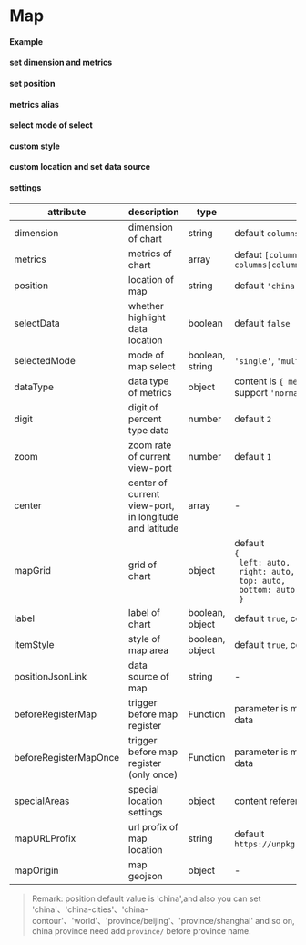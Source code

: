 # Map

#### Example

<vuep template="#simple-map"></vuep>

<script v-pre type="text/x-template" id="simple-map">
<template>
  <ve-map :data="chartData"></ve-map>
</template>

<script>
  export default {
    data () {
      return {
        chartData: {
          columns: ['location', 'GDP'],
          rows: [
            { 'location': '吉林', 'GDP': 123, 'person': 123, 'area': 92134 },
            { 'location': '北京', 'GDP': 1223, 'person': 2123, 'area': 29234 },
            { 'location': '上海', 'GDP': 2123, 'person': 1243, 'area': 94234 },
            { 'location': '浙江', 'GDP': 4123, 'person': 5123, 'area': 29234 }
          ]
        }
      }
    }
  }
</script>
</script>

#### set dimension and metrics

<vuep template="#set-metrics-dimension"></vuep>

<script v-pre type="text/x-template" id="set-metrics-dimension">
<template>
  <ve-map :data="chartData" :settings="chartSettings"></ve-map>
</template>

<script>
  export default {
    data () {
      this.chartSettings = {
        position: 'china',
        dimension: 'location',
        metrics: ['person', 'area'],
        dataType: {
          'area': 'KMB'
        }
      }
      return {
        chartData: {
          columns: ['location', 'GDP'],
          rows: [
            { 'location': '吉林', 'GDP': 123, 'person': 123, 'area': 92134 },
            { 'location': '北京', 'GDP': 1223, 'person': 2123, 'area': 29234 },
            { 'location': '上海', 'GDP': 2123, 'person': 1243, 'area': 94234 },
            { 'location': '浙江', 'GDP': 4123, 'person': 5123, 'area': 29234 }
          ]
        }
      }
    }
  }
</script>
</script>

#### set position

<vuep template="#set-city"></vuep>

<script v-pre type="text/x-template" id="set-city">
<template>
  <ve-map :data="chartData" :settings="chartSettings"></ve-map>
</template>

<script>
  export default {
    data () {
      this.chartSettings = {
        position: 'province/beijing'
      }
      return {
        chartData: {
          columns: ['location', 'GDP'],
          rows: [
            { 'location': '延庆区', 'GDP': 123 },
            { 'location': '密云区', 'GDP': 1223 },
            { 'location': '平谷区', 'GDP': 2123 },
            { 'location': '海淀区', 'GDP': 4123 }
          ]
        }
      }
    }
  }
</script>
</script>

#### metrics alias

<vuep template="#change-metrics-name"></vuep>

<script v-pre type="text/x-template" id="change-metrics-name">
<template>
  <ve-map :data="chartData" :settings="chartSettings"></ve-map>
</template>

<script>
  export default {
    data () {
      this.chartSettings = {
        labelMap: {
          'GDP': '国内生产总值'
        }
      }
      return {
        chartData: {
          columns: ['location', 'GDP'],
          rows: [
            { 'location': '延庆区', 'GDP': 123 },
            { 'location': '密云区', 'GDP': 1223 },
            { 'location': '平谷区', 'GDP': 2123 },
            { 'location': '海淀区', 'GDP': 4123 }
          ]
        }
      }
    }
  }
</script>
</script>

#### select mode of select

<vuep template="#set-selection"></vuep>

<script v-pre type="text/x-template" id="set-selection">
<template>
  <div>
    <span>selected: {{ cityName || '-' }}</span>
    <ve-map :data="chartData" :settings="chartSettings" :events="chartEvents"></ve-map>
  </div>
</template>

<script>
  export default {
    data () {
      this.chartData = {
        columns: ['location', 'GDP'],
        rows: [
          { 'location': '吉林', 'GDP': 123 },
          { 'location': '北京', 'GDP': 1223 },
          { 'location': '上海', 'GDP': 2123 },
          { 'location': '浙江', 'GDP': 4123 }
        ]
      }
      this.chartSettings = {
        position: 'china',
        // selectData: true,
        selectedMode: 'single'
      }
      this.chartEvents = {
        click: (v) => {
          this.cityName = v.name
        }
      }
      return {
        cityName: ''
      }
    }
  }
</script>
</script>

#### custom style

<vuep template="#set-style"></vuep>

<script v-pre type="text/x-template" id="set-style">
<template>
  <ve-map :data="chartData" :settings="chartSettings"></ve-map>
</template>

<script>
  export default {
    data () {
      this.chartSettings = {
        position: 'china',
        label: false,
        itemStyle: {
          normal: {
            borderColor: '#00f'
          }
        },
        zoom: 1.2
      }
      return {
        chartData: {
          columns: ['location', 'GDP'],
          rows: [
            { 'location': '吉林', 'GDP': 123 },
            { 'location': '北京', 'GDP': 1223 },
            { 'location': '上海', 'GDP': 2123 },
            { 'location': '浙江', 'GDP': 4123 }
          ]
        }
      }
    }
  }
</script>
</script>

#### custom location and set data source

<vuep template="#set-position-json"></vuep>

<script v-pre type="text/x-template" id="set-position-json">
<template>
  <ve-map :data="chartData" :settings="chartSettings" :extend="chartExtend"></ve-map>
</template>

<script>
  export default {
    data () {
      this.chartSettings = {
        positionJsonLink: 'https://dn-quietcoder.qbox.me/HK_geo.json',
        position: 'HK',
        beforeRegisterMap (json) {
          // edit data here such as:
          // json.features[0].properties.cp = [121.509062, 26.044332]
          return json
        }
      }
      this.chartExtend = {
        series: {
          nameMap: {
            'Central and Western':'中西区',
            'Eastern':'东区',
            'Islands':'离岛',
            'Kowloon City':'九龙城',
            'Kwai Tsing':'葵青',
            'Kwun Tong':'观塘',
            'North':'北区',
            'Sai Kung':'西贡',
            'Sha Tin':'沙田',
            'Sham Shui Po':'深水埗',
            'Southern':'南区',
            'Tai Po':'大埔',
            'Tsuen Wan':'荃湾',
            'Tuen Mun':'屯门',
            'Wan Chai':'湾仔',
            'Wong Tai Sin':'黄大仙',
            'Yau Tsim Mong':'油尖旺',
            'Yuen Long':'元朗'
          }
        }
      }
      return {
        chartData: {
          columns: ['location', ' person'],
          rows: [
            { 'location': '北区', ' person': 123 }
          ]
        }
      }
    }
  }
</script>
</script>

#### settings

| attribute | description | type | remark |
| --- | --- | --- | --- |
| dimension | dimension of chart | string | default `columns[0]` |
| metrics | metrics of chart | array | defaut `[columns[1] ~ columns[columns.length - 1]]` |
| position | location of map | string | default `'china'` |
| selectData | whether highlight data location | boolean | default `false` |
| selectedMode | mode of map select | boolean, string | `'single'`, `'multiple'`, default `false` |
| dataType | data type of metrics | object | content is `{ metricsName: dataType }`, support `'normal'`, `'KMB'`, `'percent'` |
| digit | digit of percent type data | number | default `2` |
| zoom | zoom rate of current view-port | number | default `1` |
| center | center of current view-port, in longitude and latitude | array | - |
| mapGrid | grid of chart | object | default <br>`{`<br>` left: auto,`<br>` right: auto,`<br>` top: auto,`<br>` bottom: auto`<br>` }` |
| label | label of chart | boolean, object | default `true`, content reference [docs](http://ecomfe.github.io/echarts-doc/public/en/option.html#series-map.label) |
| itemStyle | style of map area | boolean, object | default `true`, content reference [docs](http://ecomfe.github.io/echarts-doc/public/en/option.html#series-map.itemStyle) |
| positionJsonLink | data source of map | string | - |
| beforeRegisterMap | trigger before map register | Function | parameter is map data, need to return map data |
| beforeRegisterMapOnce | trigger before map register (only once) | Function | parameter is map data, need to return map data |
| specialAreas | special location settings | object | content reference [docs](http://echarts.baidu.com/api.html#echarts.registerMap) |
| mapURLProfix | url profix of map location | string | default  `https://unpkg.com/echarts@3.6.2/map/json/` |
| mapOrigin | map geojson | object | - |

> Remark: position default value is 'china',and also you can set 'china'、'china-cities'、'china-contour'、'world'、'province/beijing'、'province/shanghai' and so on, china province need add `province/` before province name.
